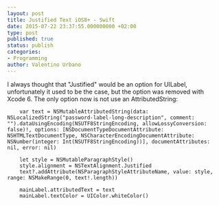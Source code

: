 ```yaml
---
layout: post
title: Justified Text iOS8+ - Swift
date: 2015-07-22 23:37:55.000000000 +02:00
type: post
published: true
status: publish
categories:
- Programming
author: Valentino Urbano 
---
```


I always thought that "Justified" would be an option for UILabel, unfortunately it used to be the case, but the option was removed with Xcode 6\. The only option now is not use an AttributedString:

    
        var text = NSMutableAttributedString(data: NSLocalizedString("password-label-long-description", comment: "").dataUsingEncoding(NSUTF8StringEncoding, allowLossyConversion: false)!, options: [NSDocumentTypeDocumentAttribute: NSHTMLTextDocumentType, NSCharacterEncodingDocumentAttribute: NSNumber(integer: Int(NSUTF8StringEncoding))], documentAttributes: nil, error: nil)
    
        let style = NSMutableParagraphStyle()
        style.alignment = NSTextAlignment.Justified
        text?.addAttribute(NSParagraphStyleAttributeName, value: style, range: NSMakeRange(0, text!.length))
    
        mainLabel.attributedText = text
        mainLabel.textColor = UIColor.whiteColor()
